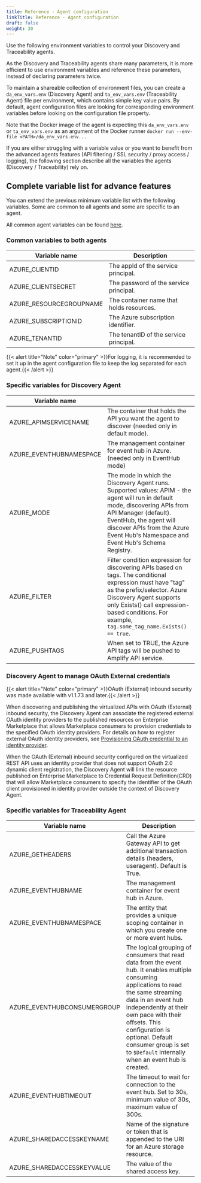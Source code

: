 ```yaml
---
title: Reference - Agent configuration
linkTitle: Reference - Agent configuration
draft: false
weight: 30
---
```

Use the following environment variables to control your Discovery and Traceability agents.

As the Discovery and Traceability agents share many parameters, it is more efficient to use environment variables and reference these parameters, instead of declaring parameters twice.

To maintain a shareable collection of environment files, you can create a `da_env_vars.env` (Discovery Agent) and `ta_env_vars.env` (Traceability Agent) file per environment, which contains simple key value pairs.  By default, agent configuration files are looking for corresponding environment variables before looking on the configuration file property.

Note that the Docker image of the agent is expecting this `da_env_vars.env` or `ta_env_vars.env` as an argument of the Docker runner `docker run --env-file <PATH>/da_env_vars.env...`

If you are either struggling with a variable value or you want to benefit from the advanced agents features (API filtering / SSL security / proxy access / logging), the following section describe all the variables the agents (Discovery / Traceability) rely on.

## Complete variable list for advance features

You can extend the previous minimum variable list with the following variables. Some are common to all agents and some are specific to an agent.

All common agent variables can be found [here](/docs/connect_manage_environ/connected_agent_common_reference/agent-variables#agent-variables).

### Common variables to both agents

| Variable name           | Description                              |
|-------------------------|------------------------------------------|
| AZURE_CLIENTID          | The appId of the service principal.      |
| AZURE_CLIENTSECRET      | The password of the service principal.   |
| AZURE_RESOURCEGROUPNAME | The container name that holds resources. |
| AZURE_SUBSCRIPTIONID    | The Azure subscription identifier.       |
| AZURE_TENANTID          | The tenantID of the service principal.   |

{{< alert title="Note" color="primary" >}}For logging, it is recommended to set it up in the agent configuration file to keep the log separated for each agent.{{< /alert >}}

### Specific variables for Discovery Agent

| Variable name           |                                                                                                                                                                                                                                                                        |
|-------------------------|------------------------------------------------------------------------------------------------------------------------------------------------------------------------------------------------------------------------------------------------------------------------|
| AZURE_APIMSERVICENAME   | The container that holds the API you want the agent to discover (needed only in default mode).                                                                                                                                                                         |
| AZURE_EVENTHUBNAMESPACE | The management container for event hub in Azure. (needed only in EventHub mode)                                                                                                                                                                                        |
| AZURE_MODE              | The mode in which the Discovery Agent runs. Supported values: APIM - the agent will run in default mode, discovering APIs from API Manager (default). EventHub, the agent will discover APIs from the Azure Event Hub's Namespace and Event Hub's Schema Registry.     |
| AZURE_FILTER            | Filter condition expression for discovering APIs based on tags. The conditional expression must have \"tag\" as the prefix/selector. Azure Discovery Agent supports only Exists() call expression-based conditions. For example, `tag.some_tag_name.Exists() == true`. |
| AZURE_PUSHTAGS          | When set to TRUE, the Azure API tags will be pushed to Amplify API service.                                                                                                                                                                                            |


### Discovery Agent to manage OAuth External credentials

{{< alert title="Note" color="primary" >}}OAuth (External) inbound security was made available with v1.1.73 and later.{{< /alert >}}

When discovering and publishing the virtualized APIs with OAuth (External) inbound security, the Discovery Agent can associate the registered external OAuth identity providers to the published resources on Enterprise Marketplace that allows Marketplace consumers to provision credentials to the specified OAuth identity providers. For details on how to register external OAuth identity providers, see [Provisioning OAuth credential to an identity provider](/docs/connect_manage_environ/marketplace_provisioning/#provisioning-oauth-credential-to-an-identity-provider).

When the OAuth (External) inbound security configured on the virtualized REST API uses an identity provider that does not support OAuth 2.0 dynamic client registration, the Discovery Agent will link the resource published on Enterprise Marketplace to Credential Request Definition(CRD) that will allow Marketplace consumers to specify the identifier of the OAuth client provisioned in identity provider outside the context of Discovery Agent.

### Specific variables for Traceability Agent

| Variable name               | Description                                                                                                                                                                                                                                                                                                                              |
|-----------------------------|------------------------------------------------------------------------------------------------------------------------------------------------------------------------------------------------------------------------------------------------------------------------------------------------------------------------------------------|
| AZURE_GETHEADERS            | Call the Azure Gateway API to get additional transaction details (headers, useragent). Default is True.                                                                                                                                                                                                                                  |
| AZURE_EVENTHUBNAME          | The management container for event hub in Azure.                                                                                                                                                                                                                                                                                         |
| AZURE_EVENTHUBNAMESPACE     | The entity that provides a unique scoping container in which you create one or more event hubs.                                                                                                                                                                                                                                          |
| AZURE_EVENTHUBCONSUMERGROUP | The logical grouping of consumers that read data from the event hub. It enables multiple consuming applications to read the same streaming data in an event hub independently at their own pace with their offsets. This configuration is optional. Default consumer group is set to `$Default` internally when an event hub is created. |
| AZURE_EVENTHUBTIMEOUT       | The timeout to wait for connection to the event hub. Set to 30s, minimum value of 30s, maximum value of 300s.                                                                                                                                                                                                                            |
| AZURE_SHAREDACCESSKEYNAME   | Name of the signature or token that is appended to the URI for an Azure storage resource.                                                                                                                                                                                                                                                |
| AZURE_SHAREDACCESSKEYVALUE  | The value of the shared access key.                                                                                                                                                                                                                                                                                                      |
